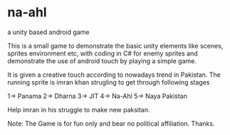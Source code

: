 # na-ahl
a unity based android game

This is a small game to demonstrate the basic unity elements like scenes, sprites environment etc, with coding in C# for enemy sprites and demonstrate the use of android touch by playing a simple game.

It is given a creative touch according to nowadays trend in Pakistan. The running sprite is imran khan strugling to get through following stages

1-> Panama
2-> Dharna
3-> JIT
4-> Na-Ahl
5-> Naya Pakistan

Help imran in his struggle to make new paksitan.

Note: The Game is for fun only and bear no political affiliation. Thanks.

